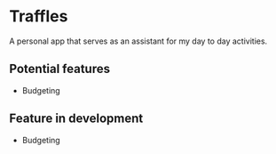 # Traffles

A personal app that serves as an assistant for my day to day activities.

## Potential features
- Budgeting

## Feature in development
- Budgeting
